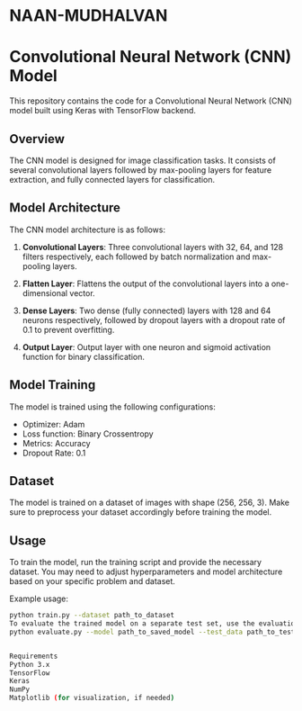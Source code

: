 # NAAN-MUDHALVAN

# Convolutional Neural Network (CNN) Model

This repository contains the code for a Convolutional Neural Network (CNN) model built using Keras with TensorFlow backend.

## Overview

The CNN model is designed for image classification tasks. It consists of several convolutional layers followed by max-pooling layers for feature extraction, and fully connected layers for classification.

## Model Architecture

The CNN model architecture is as follows:

1. **Convolutional Layers**: Three convolutional layers with 32, 64, and 128 filters respectively, each followed by batch normalization and max-pooling layers.

2. **Flatten Layer**: Flattens the output of the convolutional layers into a one-dimensional vector.

3. **Dense Layers**: Two dense (fully connected) layers with 128 and 64 neurons respectively, followed by dropout layers with a dropout rate of 0.1 to prevent overfitting.

4. **Output Layer**: Output layer with one neuron and sigmoid activation function for binary classification.

## Model Training

The model is trained using the following configurations:

- Optimizer: Adam
- Loss function: Binary Crossentropy
- Metrics: Accuracy
- Dropout Rate: 0.1

## Dataset

The model is trained on a dataset of images with shape (256, 256, 3). Make sure to preprocess your dataset accordingly before training the model.

## Usage

To train the model, run the training script and provide the necessary dataset. You may need to adjust hyperparameters and model architecture based on your specific problem and dataset.

Example usage:

```bash
python train.py --dataset path_to_dataset
To evaluate the trained model on a separate test set, use the evaluation script:
python evaluate.py --model path_to_saved_model --test_data path_to_test_data


Requirements
Python 3.x
TensorFlow
Keras
NumPy
Matplotlib (for visualization, if needed)
